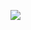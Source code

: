 <a href="https://console.platform.sh/projects/create-project/?template=https://github.com/srijanone/platformsh-ezcontent/blob/master/template-definition.yaml&utm_campaign=deploy_on_platform?utm_medium=button&utm_source=affiliate_links&utm_content=https://github.com/srijanone/platformsh-ezcontent/blob/master/template-definition.yaml" target="_blank" title="Deploy with Platform.sh"><img src="https://platform.sh/images/deploy/deploy-button-lg-blue.svg"></a>